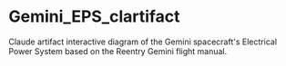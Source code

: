 # Gemini_EPS_clartifact
Claude artifact interactive diagram of the Gemini spacecraft's Electrical Power System based on the Reentry Gemini flight manual. 
